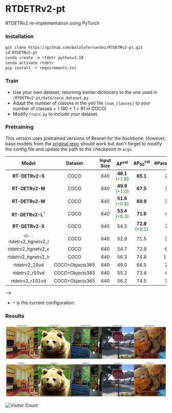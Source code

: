 # RTDETRv2-pt

RTDETRv2 re-implementation using PyTorch

### Installation

```
git clone https://github.com/balalofernandez/RTDETRv2-pt.git
cd RTDETRv2-pt
conda create -n rtdetr python=3.10
conda activate rtdetr
pip install -r requirements.txt
```

### Train

* Use your own dataset, returning similar dictionary to the one used in `/RTDETRv2-pt/data/coco_dataset.py`
* Adapt the number of classes in the yml file `[num_classes]` to your number of classes + 1 (90 + 1 = 91 in COCO)
* Modify `train.py` to include your dataset.

### Pretraining

This version uses pretrained versions of Resnet for the backbone. However, base models from the [original repo](https://github.com/lyuwenyu/RT-DETR/tree/main/rtdetrv2_pytorch) should work but don't forget to modify the config file and update the path to the checkpoint in `args`.

| Model | Dataset | Input Size | AP<sup>val</sup> | AP<sub>50</sub><sup>val</sup> | #Params(M) | FPS | config| checkpoint | 
| :---: | :---: | :---: | :---: | :---: | :---: | :---: | :---: |:---: |
**RT-DETRv2-S** | COCO | 640 | **48.1** <font color=green>(+1.6)</font> | **65.1** | 20 | 217 | [config](./configs/rtdetrv2/rtdetrv2_r18vd_120e_coco.yml) | [url](https://github.com/lyuwenyu/storage/releases/download/v0.2/rtdetrv2_r18vd_120e_coco_rerun_48.1.pth) |
**RT-DETRv2-M** | COCO | 640 | **49.9** <font color=green>(+1.0)</font> | **67.5** | 31 | 161 | [config](./configs/rtdetrv2/rtdetrv2_r34vd_120e_coco.yml) | [url](https://github.com/lyuwenyu/storage/releases/download/v0.1/rtdetrv2_r34vd_120e_coco_ema.pth)
**RT-DETRv2-M** | COCO | 640 | **51.9** <font color=green>(+0.6)</font> | **69.9** | 36 | 145 | [config](./configs/rtdetrv2/rtdetrv2_r50vd_m_7x_coco.yml) | [url](https://github.com/lyuwenyu/storage/releases/download/v0.1/rtdetrv2_r50vd_m_7x_coco_ema.pth)
**RT-DETRv2-L**<sup>*<sup> | COCO | 640 | **53.4** <font color=green>(+0.3)</font> | **71.6** | 42 | 108 | [config](./configs/rtdetrv2/rtdetrv2_r50vd_6x_coco.yml) | [url](https://github.com/lyuwenyu/storage/releases/download/v0.1/rtdetrv2_r50vd_6x_coco_ema.pth)
**RT-DETRv2-X** | COCO | 640 | 54.3 | **72.8** <font color=green>(+0.1)</font> | 76 | 74 | [config](./configs/rtdetrv2/rtdetrv2_r101vd_6x_coco.yml) | [url](https://github.com/lyuwenyu/storage/releases/download/v0.1/rtdetrv2_r101vd_6x_coco_from_paddle.pth)
<!-- rtdetrv2_hgnetv2_l | COCO | 640 | 52.9 | 71.5 | 32 | 114 | [url<sup>*</sup>](https://github.com/lyuwenyu/storage/releases/download/v0.1/rtdetrv2_hgnetv2_l_6x_coco_from_paddle.pth) 
rtdetrv2_hgnetv2_x | COCO | 640 | 54.7 | 72.9 | 67 | 74 | [url<sup>*</sup>](https://github.com/lyuwenyu/storage/releases/download/v0.1/rtdetrv2_hgnetv2_x_6x_coco_from_paddle.pth) 
rtdetrv2_hgnetv2_h | COCO | 640 | 56.3 | 74.8 | 123 | 40 | [url<sup>*</sup>](https://github.com/lyuwenyu/storage/releases/download/v0.1/rtdetrv2_hgnetv2_h_6x_coco_from_paddle.pth) 
rtdetrv2_18vd | COCO+Objects365 | 640 | 49.0 | 66.5 | 20 | 217 | [url<sup>*</sup>](https://github.com/lyuwenyu/storage/releases/download/v0.1/rtdetrv2_r18vd_5x_coco_objects365_from_paddle.pth)
rtdetrv2_r50vd | COCO+Objects365 | 640 | 55.2 | 73.4 | 42 | 108 | [url<sup>*</sup>](https://github.com/lyuwenyu/storage/releases/download/v0.1/rtdetrv2_r50vd_2x_coco_objects365_from_paddle.pth)
rtdetrv2_r101vd | COCO+Objects365 | 640 | 56.2 | 74.5 | 76 | 74 | [url<sup>*</sup>](https://github.com/lyuwenyu/storage/releases/download/v0.1/rtdetrv2_r101vd_2x_coco_objects365_from_paddle.pth)
 -->

* `*` is the current configuration. 

### Results

![Results](./rtdetr_image.png)

![Visitor Count](https://profile-counter.glitch.me/balalofernandez-RTDETRv2-pt/count.svg)
